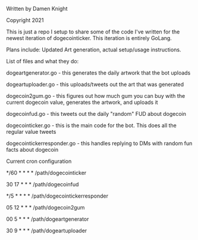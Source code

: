 Written by Damen Knight

Copyright 2021

This is just a repo I setup to share some of the code I've written for the newest iteration of dogecointicker.  This iteration is entirely GoLang.

Plans include: Updated Art generation, actual setup/usage instructions.

List of files and what they do:

dogeartgenerator.go - this generates the daily artwork that the bot uploads

dogeartuploader.go - this uploads/tweets out the art that was generated

dogecoin2gum.go - this figures out how much gum you can buy with the current dogecoin value, generates the artwork, and uploads it

dogecoinfud.go - this tweets out the daily "random" FUD about dogecoin

dogecointicker.go - this is the main code for the bot.  This does all the regular value tweets

dogecointickerresponder.go - this handles replying to DMs with random fun facts about dogecoin

Current cron configuration

*/60 * * * * /path/dogecointicker
  
30 17 * * * /path/dogecoinfud
  
*/5 * * * * /path/dogecointickerresponder
  
05 12 * * * /path/dogecoin2gum
  
00 5 * * * /path/dogeartgenerator
  
30 9 * * * /path/dogeartuploader

